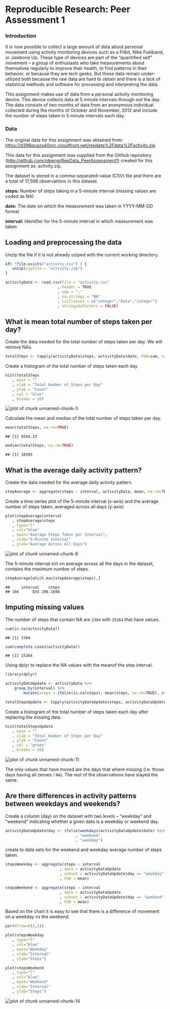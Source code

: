 # Reproducible Research: Peer Assessment 1

### Introduction

It is now possible to collect a large amount of data about personal movement using activity monitoring devices such as a Fitbit, Nike Fuelband, or Jawbone Up. These type of devices are part of the “quantified self” movement – a group of enthusiasts who take measurements about themselves regularly to improve their health, to find patterns in their behavior, or because they are tech geeks. But these data remain under-utilized both because the raw data are hard to obtain and there is a lack of statistical methods and software for processing and interpreting the data.

This assignment makes use of data from a personal activity monitoring device. This device collects data at 5 minute intervals through out the day. The data consists of two months of data from an anonymous individual collected during the months of October and November, 2012 and include the number of steps taken in 5 minute intervals each day.

### Data

The original data for this assignment was obtained from: https://d396qusza40orc.cloudfront.net/repdata%2Fdata%2Factivity.zip

This data for this assignment was supplied from the GitHub repository (http://github.com/rdpeng/RepData_PeerAssessment1) created for this assignment as: activity.zip.  

The dataset is stored in a comma-separated-value (CSV) file and there are a total of 17,568 observations in this dataset.

**steps:** Number of steps taking in a 5-minute interval (missing values are coded as NA)

**date:** The date on which the measurement was taken in YYYY-MM-DD format

**interval:** Identifier for the 5-minute interval in which measurement was taken


## Loading and preprocessing the data

Unzip the file if it is not already uziped with the current working directory.


```r
if( !file.exists("activity.csv") ) {
   unzip(zipfile = "activity.zip")
}

activityData <- read.csv(file = "activity.csv"
                       , header = TRUE
                       , sep = ","
                       , na.strings = "NA"
                       , colClasses = c("integer","Date","integer")
                       , stringsAsFactors = FALSE)
```


## What is mean total number of steps taken per day?

Create the data needed for the total number of steps taken per day. We will remove NAs.


```r
totalSteps <- tapply(activityData$steps, activityData$date, FUN=sum, na.rm=TRUE)
```

Create a histogram of the total number of steps taken each day.


```r
hist(totalSteps
   , main = ""
   , xlab = "Total Number of Steps per Day"
   , ylab = "Count"
   , col = "blue"
   , breaks = 20)
```

![plot of chunk unnamed-chunk-3](figure/unnamed-chunk-3-1.png) 

Calculate the mean and median of the total number of steps taken per day.


```r
mean(totalSteps, na.rm=TRUE)
```

```
## [1] 9354.23
```

```r
median(totalSteps, na.rm=TRUE)
```

```
## [1] 10395
```


## What is the average daily activity pattern?

Create the data needed for the average daily activity pattern.


```r
stepAverage <- aggregate(steps ~ interval, activityData, mean, na.rm=TRUE)
```

Create a time series plot of the 5-minute interval (x-axis) and the average number of steps taken, averaged across all days (y-axis)


```r
plot(stepAverage$interval
   , stepAverage$steps
   , type="l"
   , col="blue"
   , main="Average Steps Taken per Interval",
   , xlab="5-Minute Interval"
   , ylab="Average Across All Days")
```

![plot of chunk unnamed-chunk-6](figure/unnamed-chunk-6-1.png) 

The 5-minute interval `835` on average across all the days in the dataset, contains the maximum number of steps.


```r
stepAverage[which.max(stepAverage$steps),]
```

```
##     interval    steps
## 104      835 206.1698
```

## Imputing missing values

The number of steps that contain NA are `2304` with `15264` that have values.


```r
sum(is.na(activityData))
```

```
## [1] 2304
```

```r
sum(complete.cases(activityData))
```

```
## [1] 15264
```

Using dplyr to replace the NA values with the meanof the step interval.


```r
library(dplyr)
```


```r
activityDataUpdate <- activityData %>% 
    group_by(interval) %>% 
        mutate(steps = ifelse(is.na(steps), mean(steps, na.rm=TRUE), steps))

totalStepsUpdate <- tapply(activityDataUpdate$steps, activityDataUpdate$date, FUN=sum, na.rm=TRUE)
```

Create a histogram of the total number of steps taken each day after replacing the missing data.


```r
hist(totalStepsUpdate
   , main = ""
   , xlab = "Total Number of Steps per Day"
   , ylab = "Count"
   , col = "green"
   , breaks = 20)
```

![plot of chunk unnamed-chunk-11](figure/unnamed-chunk-11-1.png) 

The only values that have moved are the days that where missing (i.e. those days having all zeroes / `NA`).  The rest of the observations have stayed the same.

## Are there differences in activity patterns between weekdays and weekends?

Create a column (day) on the dataset with two levels – “weekday” and “weekend” indicating whether a given date is a weekday or weekend day.


```r
activityDataUpdate$day <- ifelse(weekdays(activityDataUpdate$date) %in% c("Sunday", "Saturday")
                               , "weekend"
                               , "weekday")
```

create to data sets for the weekend and weekday average number of steps taken.


```r
stepsWeekday <- aggregate(steps ~ interval
                        , data = activityDataUpdate
                        , subset = activityDataUpdate$day == "weekday"
                        , FUN = mean)

stepsWeekend <- aggregate(steps ~ interval
                        , data = activityDataUpdate
                        , subset = activityDataUpdate$day == "weekend"
                        , FUN = mean)
```

Based on the chart it is easy to see that there is a difference of movement on a weekday vs the weekend.


```r
par(mfrow=c(2,1))

plot(stepsWeekday
   , type="l"
   , col="blue"
   , main="Weekday"
   , xlab="Interval"
   , ylab="Steps")

plot(stepsWeekend
   , type="l"
   , col="blue"
   , main="Weekend"
   , xlab="Interval"
   , ylab="Steps")
```

![plot of chunk unnamed-chunk-14](figure/unnamed-chunk-14-1.png) 
